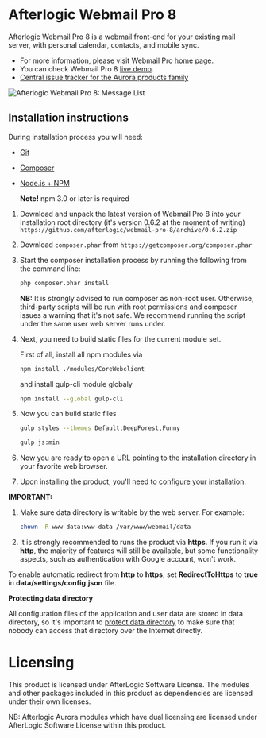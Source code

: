 # Afterlogic Webmail Pro 8
Afterlogic Webmail Pro 8 is a webmail front-end for your existing mail server, with personal calendar, contacts, and mobile sync.

- For more information, please visit Webmail Pro [home page](https://afterlogic.com/webmail-pro-8).
- You can check Webmail Pro 8 [live demo](https://pro8.afterlogic.com).
- [Central issue tracker for the Aurora products family](https://github.com/afterlogic/aurora-platform/issues)

![Afterlogic Webmail Pro 8: Message List](https://afterlogic.org/images/products/wmp8/screens/wmp8-message-list.png)


## Installation instructions

During installation process you will need:
* [Git](https://git-scm.com/downloads)
* [Composer](https://getcomposer.org/download/)
* [Node.js + NPM](https://nodejs.org/en/)
    
    **Note!** npm 3.0 or later is required

1. Download and unpack the latest version of Webmail Pro 8 into your installation root directory (it's version 0.6.2 at the moment of writing) `https://github.com/afterlogic/webmail-pro-8/archive/0.6.2.zip`

3. Download `composer.phar` from `https://getcomposer.org/composer.phar`

4. Start the composer installation process by running the following from the command line:
    ```bash
    php composer.phar install
    ```

    **NB:** It is strongly advised to run composer as non-root user. Otherwise, third-party scripts will be run with root permissions and composer issues a warning that it's not safe. We recommend running the script under the same user web server runs under.

5. Next, you need to build static files for the current module set.

      First of all, install all npm modules via
      ```bash
      npm install ./modules/CoreWebclient
      ```
      and install gulp-cli module globaly 
      ```bash
      npm install --global gulp-cli
      ```

6. Now you can build static files
    ```bash
    gulp styles --themes Default,DeepForest,Funny
    ```

    ```bash
    gulp js:min
    ```
  
7. Now you are ready to open a URL pointing to the installation directory in your favorite web browser.

8. Upon installing the product, you'll need to [configure your installation](https://afterlogic.com/docs/webmail-pro-8/configuring-webmail).

**IMPORTANT:**

1. Make sure data directory is writable by the web server. For example:
    ```bash
    chown -R www-data:www-data /var/www/webmail/data
    ```

2. It is strongly recommended to runs the product via **https**. If you run it via **http**, the majority of features will still be available, but some functionality aspects, such as authentication with Google account, won't work.

To enable automatic redirect from **http** to **https**, set **RedirectToHttps** to **true** in **data/settings/config.json** file.

**Protecting data directory**

All configuration files of the application and user data are stored in data directory, so it's important to [protect data directory](https://afterlogic.com/docs/webmail-pro-8/security/protecting-data-directory) to make sure that nobody can access that directory over the Internet directly. 

# Licensing
This product is licensed under AfterLogic Software License. The modules and other packages included in this product as dependencies are licensed under their own licenses.

NB: Afterlogic Aurora modules which have dual licensing are licensed under AfterLogic Software License within this product.
